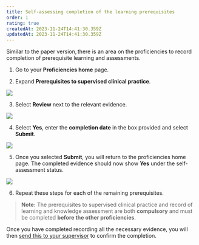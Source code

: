 ```yaml
---
title: Self-assessing completion of the learning prerequisites
order: 1
rating: true
createdAt: 2023-11-24T14:41:30.359Z
updatedAt: 2023-11-24T14:41:30.359Z
---
```

<UserGuideFrameworkNotice framework="IV Therapy Passport"></UserGuideFrameworkNotice>

Similar to the paper version, there is an area on the proficiencies to record completion of prerequisite learning and assessments.

1. Go to your **Proficiencies home** page.

2. Expand **Prerequisites to supervised clinical practice**.

![](/img/iv-prerequisites-01.png)

3. Select **Review** next to the relevant evidence.

![](/img/iv-prerequisites-02.png)

4. Select **Yes**, enter the **completion date** in the box provided and select **Submit**.

![](/img/iv-prerequisites-03.png)

5. Once you selected **Submit**, you will return to the proficiencies home page. The completed evidence should now show **Yes** under the self-assessment status.

![](/img/iv-prerequisites-04.png)

6. Repeat these steps for each of the remaining prerequisites.

> **Note:** The prerequisites to supervised clinical practice and record of learning and knowledge assessment are both **compulsory** and must be completed **before the other proficiencies**.

Once you have completed recording all the necessary evidence, you will then [send this to your supervisor](./requesting-supervisor-confirmation-of-the-learning-contract) to confirm the completion.